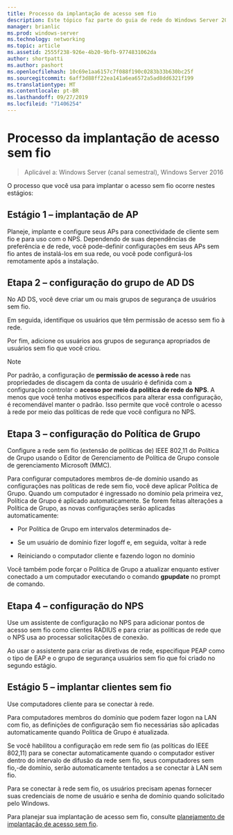 ```yaml
---
title: Processo da implantação de acesso sem fio
description: Este tópico faz parte do guia de rede do Windows Server 2016 "implantar o acesso sem fio autenticado 802.1 X com base em senha"
manager: brianlic
ms.prod: windows-server
ms.technology: networking
ms.topic: article
ms.assetid: 2555f238-926e-4b20-9bfb-9774831062da
author: shortpatti
ms.author: pashort
ms.openlocfilehash: 10c69e1aa6157c7f088f190c0283b33b630bc25f
ms.sourcegitcommit: 6aff3d88ff22ea141a6ea6572a5ad8dd6321f199
ms.translationtype: MT
ms.contentlocale: pt-BR
ms.lasthandoff: 09/27/2019
ms.locfileid: "71406254"
---
```

# <a name="wireless-access-deployment-process"></a>Processo da implantação de acesso sem fio

>Aplicável a: Windows Server (canal semestral), Windows Server 2016

O processo que você usa para implantar o acesso sem fio ocorre nestes estágios:

## <a name="stage-1--ap-deployment"></a>Estágio 1 – implantação de AP

Planeje, implante e configure seus APs para conectividade de cliente sem fio e para uso com o NPS. Dependendo de suas dependências de preferência e de rede, você pode\-definir configurações em seus APs sem fio antes de instalá-los em sua rede, ou você pode configurá-los remotamente após a instalação.

## <a name="stage-2--adds-group-configuration"></a>Etapa 2 – configuração do grupo de AD DS

No AD DS, você deve criar um ou mais grupos de segurança de usuários sem fio.

Em seguida, identifique os usuários que têm permissão de acesso sem fio à rede.

Por fim, adicione os usuários aos grupos de segurança apropriados de usuários sem fio que você criou.

>[!NOTE]
>Por padrão, a configuração de **permissão de acesso à rede** nas propriedades de discagem da conta de usuário é definida com a configuração controlar o **acesso por meio da política de rede do NPS**. A menos que você tenha motivos específicos para alterar essa configuração, é recomendável manter o padrão. Isso permite que você controle o acesso à rede por meio das políticas de rede que você configura no NPS.

## <a name="stage-3--group-policy-configuration"></a>Etapa 3 – configuração do Política de Grupo

Configure a rede sem fio \(extensão de políticas de\) IEEE 802,11 do Política de Grupo usando o Editor de Gerenciamento de Política de Grupo console de gerenciamento Microsoft \(MMC\).

Para configurar computadores membros de\-de domínio usando as configurações nas políticas de rede sem fio, você deve aplicar Política de Grupo. Quando um computador é ingressado no domínio pela primeira vez, Política de Grupo é aplicado automaticamente. Se forem feitas alterações a Política de Grupo, as novas configurações serão aplicadas automaticamente:

- Por Política de Grupo em intervalos determinados de\-

- Se um usuário de domínio fizer logoff e, em seguida, voltar à rede

- Reiniciando o computador cliente e fazendo logon no domínio

Você também pode forçar o Política de Grupo a atualizar enquanto estiver conectado a um computador executando o comando **gpupdate** no prompt de comando.

## <a name="stage-4--nps-configuration"></a>Etapa 4 – configuração do NPS

Use um assistente de configuração no NPS para adicionar pontos de acesso sem fio como clientes RADIUS e para criar as políticas de rede que o NPS usa ao processar solicitações de conexão.

Ao usar o assistente para criar as diretivas de rede, especifique PEAP como o tipo de EAP e o grupo de segurança usuários sem fio que foi criado no segundo estágio.

## <a name="stage-5--deploy-wireless-clients"></a>Estágio 5 – implantar clientes sem fio

Use computadores cliente para se conectar à rede.

Para computadores membros do domínio que podem fazer logon na LAN com fio, as definições de configuração sem fio necessárias são aplicadas automaticamente quando Política de Grupo é atualizada.

Se você habilitou a configuração em rede sem fio \(as políticas do IEEE 802,11\) para se conectar automaticamente quando o computador estiver dentro do intervalo de difusão da rede sem fio, seus computadores sem fio,\-de domínio, serão automaticamente tentados a se conectar à LAN sem fio.

Para se conectar à rede sem fio, os usuários precisam apenas fornecer suas credenciais de nome de usuário e senha de domínio quando solicitado pelo Windows.

Para planejar sua implantação de acesso sem fio, consulte [planejamento de implantação de acesso sem fio](d-wireless-access-planning.md).

